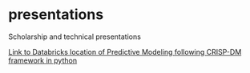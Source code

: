 # presentations
Scholarship  and technical presentations




[Link to Databricks location of Predictive Modeling following CRISP-DM framework in python](https://databricks-prod-cloudfront.cloud.databricks.com/public/4027ec902e239c93eaaa8714f173bcfc/8779297409385122/2454367971035803/1283151160921470/latest.html)


